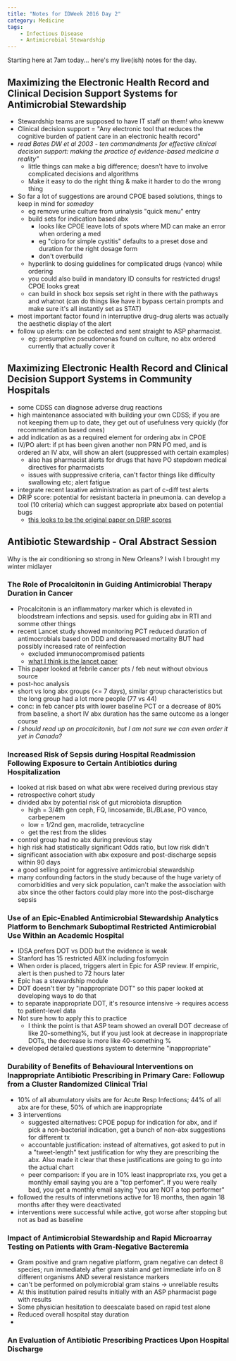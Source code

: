 ```yaml
---
title: "Notes for IDWeek 2016 Day 2"
category: Medicine
tags:
    - Infectious Disease
    - Antimicrobial Stewardship
---
```


Starting here at 7am today... here's my live(ish) notes for the day.

## Maximizing the Electronic Health Record and Clinical Decision Support Systems for Antimicrobial Stewardship ##

- Stewardship teams are supposed to have IT staff on them! who kneww
- Clinical decision support = "Any electronic tool that reduces the cognitive burden of patient care in an electronic health record"
- _read Bates DW et al 2003 - ten commandments for effective clinical decision support: making the practice of evidence-based medicine a reality"_
	- little things can make a big difference; doesn't have to involve complicated decisions and algorithms
	- Make it easy to do the right thing & make it harder to do the wrong thing
- So far a lot of suggestions are around CPOE based solutions, things to keep in mind for *someday*
	- eg remove urine culture from urinalysis "quick menu" entry
	- build sets for indication based abx
		- looks like CPOE leave lots of spots where MD can make an error when ordering a med
		- eg "cipro for simple cystitis" defaults to a preset dose and duration for the right dosage form
		- don't overbuild
	- hyperlink to dosing guidelines for complicated drugs (vanco) while ordering
	- you could also build in mandatory ID consults for restricted drugs! CPOE looks great
	- can build in shock box sepsis set right in there with the pathways and whatnot (can do things like have it bypass certain prompts and make sure it's all instantly set as STAT)
- most important factor found in interruptive drug-drug alerts was actually the aesthetic display of the alert
- follow up alerts: can be collected and sent straight to ASP pharmacist. 
	- eg: presumptive pseudomonas found on culture, no abx ordered currently that actually cover it

## Maximizing Electronic Health Record and Clinical Decision Support Systems in Community Hospitals ##

- some CDSS can diagnose adverse drug reactions
- high maintenance associated with building your own CDSS; if you are not keeping them up to date, they get out of usefulness very quickly (for recommendation based ones)
- add indication as as a required element for ordering abx in CPOE
- IV/PO alert: if pt has been given another non PRN PO med, and is ordered an IV abx, will show an alert (suppressed with certain examples)
	- also has pharmacist alerts for drugs that have PO stepdown medical directives for pharmacists
	- issues with suppressive criteria, can't factor things like difficulty swallowing etc; alert fatigue
- integrate recent laxative administration as part of c-diff test alerts
- DRIP score: potential for resistant bacteria in pneumonia. can develop a tool (10 criteria) which can suggest appropriate abx based on potential bugs
	- [this looks to be the original paper on DRIP scores](http://aac.asm.org/content/early/2016/02/02/AAC.03071-15)

## Antibiotic Stewardship - Oral Abstract Session ##

Why is the air conditioning so strong in New Orleans? I wish I brought my winter midlayer

### The Role of Procalcitonin in Guiding Antimicrobial Therapy Duration in Cancer ###

- Procalcitonin is an inflammatory marker which is elevated in bloodstream infections and sepsis. used for guiding abx in RTI and somme other things
- recent Lancet study showed monitoring PCT reduced duration of antimocrobials based on DDD and decreased mortality BUT had possibly increased rate of reinfection
	- excluded immunocompromised patients
	- [what I think is the lancet paper](http://www.thelancet.com/pdfs/journals/laninf/PIIS1473-3099(16)00053-0.pdf)
- This paper looked at febrile cancer pts / feb neut without obvious source
- post-hoc analysis
- short vs long abx groups (<= 7 days), similar group characteristics but the long group had a lot more people (77 vs 44)
- conc: in feb cancer pts with lower baseline PCT or a decrease of 80% from baseline, a short IV abx duration has the same outcome as a longer course
- _I should read up on procalcitonin, but I am not sure we can even order it yet in Canada?_

### Increased Risk of Sepsis during Hospital Readmission Following Exposure to Certain Antibiotics during Hospitalization ###

- looked at risk based on what abx were received during previous stay
- retrospective cohort study
- divided abx by potential risk of gut microbiota disruption
	- high = 3/4th gen ceph, FQ, lincosamide, BL/BLase, PO vanco, carbepenem
	- low = 1/2nd gen, macrolide, tetracycline
	- get the rest from the slides
- control group had no abx during previous stay
- high risk had statistically significant Odds ratio, but low risk didn't
- significant association with abx exposure and post-discharge sepsis within 90 days
- a good selling point for aggressive antimicrobial stewardship
- many confounding factors in the study because of the huge variety of comorbidities and very sick population, can't make the association with abx since the other factors could play more into the post-discharge sepsis

### Use of an Epic-Enabled Antimicrobial Stewardship Analytics Platform to Benchmark Suboptimal Restricted Antimicrobial Use Within an Academic Hospital ###

- IDSA prefers DOT vs DDD but the evidence is weak
- Stanford has 15 restricted ABX including fosfomycin
- When order is placed, triggers alert in Epic for ASP review. If empiric, alert is then pushed to 72 hours later
- Epic has a stewardship module
- DOT doesn't tier by "inappropriate DOT" so this paper looked at developing ways to do that
- to separate inappropriate DOT, it's resource intensive -> requires access to patient-level data
- Not sure how to apply this to practice
	- I think the point is that ASP team showed an overall DOT decrease of like 20-something%, but if you just look at decrease in inappropriate DOTs, the decrease is more like 40-something %
- developed detailed questions system to determine "inappropriate"

### Durability of Benefits of Behavioural Interventions on Inappropriate Antibiotic Prescribing in Primary Care: Followup from a Cluster Randomized Clinical Trial ###

- 10% of all abumulatory visits are for Acute Resp Infections; 44% of all abx are for these, 50% of which are inappropriate
- 3 interventions
	- suggested alternatives: CPOE popup for indication for abx, and if pick a non-bacterial indication, get a bunch of non-abx suggestions for different tx
	- accountable justification: instead of alternatives, got asked to put in a "tweet-length" text justification for why they are prescribing the abx. Also made it clear that these justifications are going to go into the actual chart
	- peer comparison: if you are in 10% least inappropriate rxs, you get a monthly email saying you are a "top perfomer". If you were really bad, you get a monthly email saying "you are NOT a top performer"
- followed the results of intervnetions active for 18 months, then again 18 months after they were deactivated
- interventions were successful while active, got worse after stopping but not as bad as baseline

### Impact of Antimicrobial Stewardship and Rapid Microarray Testing on Patients with Gram-Negative Bacteremia ###

- Gram positive and gram negative platform, gram negative can detect 8 species; run immediately after gram stain and get immediate info on 8 different organisms AND several resistance markers
- can't be performed on polymicrobial gram stains -> unreliable results
- At this institution paired results initially with an ASP pharmacist page with results
- Some physician hesitation to deescalate based on rapid test alone
- Reduced overall hospital stay duration
- 

### An Evaluation of Antibiotic Prescribing Practices Upon Hospital Discharge ###

